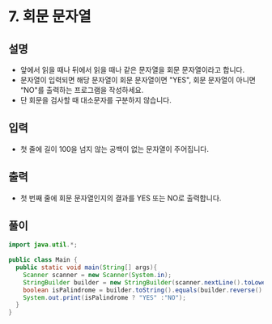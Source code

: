 # 7. 회문 문자열

## 설명
* 앞에서 읽을 때나 뒤에서 읽을 때나 같은 문자열을 회문 문자열이라고 합니다.
* 문자열이 입력되면 해당 문자열이 회문 문자열이면 "YES", 회문 문자열이 아니면 “NO"를 출력하는 프로그램을 작성하세요.
* 단 회문을 검사할 때 대소문자를 구분하지 않습니다.

## 입력
* 첫 줄에 길이 100을 넘지 않는 공백이 없는 문자열이 주어집니다.

## 출력
* 첫 번째 줄에 회문 문자열인지의 결과를 YES 또는 NO로 출력합니다.

## 풀이
```java
import java.util.*;
  
public class Main {
  public static void main(String[] args){
    Scanner scanner = new Scanner(System.in);
    StringBuilder builder = new StringBuilder(scanner.nextLine().toLowerCase());
    boolean isPalindrome = builder.toString().equals(builder.reverse().toString());
    System.out.print(isPalindrome ? "YES" :"NO");
  }
}
```